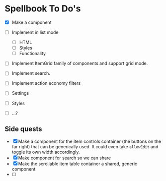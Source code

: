 # Spellbook To Do's

- [x] Make a component
- [ ] Implement in list mode
  - [ ] HTML
  - [ ] Styles
  - [ ] Functionality
- [ ] Implement ItemGrid family of components and support grid mode.
- [ ] Implement search.
- [ ] Implement action economy filters
- [ ] Settings
- [ ] Styles
- [ ] ...?


## Side quests

- [x] Make a component for the item controls container (the buttons on the far right) that can be generically used. It could even take `allowEdit` and toggle its own width accordingly.
- [x] Make component for search so we can share
- [x] Make the scrollable item table container a shared, generic component
- [ ] 